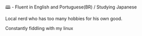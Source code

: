 🕮 - Fluent in English and Portuguese(BR) / Studying Japanese

Local nerd who has too many hobbies for his own good.

Constantly fiddling with my linux
